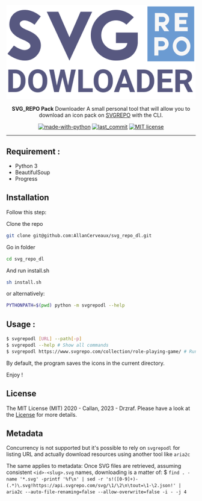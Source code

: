 <div align="center">
	<img src=".github/README/Logo.svg" alt="logo"/>
	<p><strong>SVG_REPO Pack</strong> Downloader A small personal tool that will allow you to download an icon pack on <a href="https://www.svgrepo.com/">SVGREPO</a> with the CLI.</p>

[![made-with-python](https://img.shields.io/badge/Made%20with-Python-1f425f.svg)](https://www.python.org/)
[![last_commit](https://img.shields.io/github/last-commit/AllanCerveaux/svg_repo_dl?style=flat-square)](https://github.com/AllanCerveaux/svg_repo_dl/commits/master)
[![MIT license](https://img.shields.io/badge/License-MIT-blue.svg)](https://github.com/AllanCerveaux/svg_repo_dl/blob/master/LICENSE)
</div>

___

## Requirement :

- Python 3
- BeautifulSoup
- Progress

## Installation
Follow this step:

Clone the repo
```bash
git clone git@github.com:AllanCerveaux/svg_repo_dl.git
```

Go in folder
```bash
cd svg_repo_dl
```

And run install.sh
```bash
sh install.sh
```

or alternatively:
```bash
PYTHONPATH=$(pwd) python -m svgrepodl --help
```
## Usage :

```bash
$ svgrepodl [URL] --path[-p]
$ svgrepodl --help # Show all commands
$ svgrepodl https://www.svgrepo.com/collection/role-playing-game/ # Run downloader
```

By default, the program saves the icons in the current directory.

Enjoy !

## License
The MIT License (MIT) 2020 - Callan, 2023 - Drzraf. Please have a look at the [License](https://github.com/AllanCerveaux/svg_repo_dl/blob/master/LICENSE) for more details.

## Metadata

Concurrency is not supported but it's possible to rely on `svgrepodl` for listing URL and actually download resources using another tool like `aria2c`

The same applies to metadata: Once SVG files are retrieved, assuming consistent `<id>-<slug>.svg` names, downloading is a matter of:
$ `find . -name '*.svg' -printf '%f\n' | sed -r 's!([0-9]+)-(.*)\.svg!https://api.svgrepo.com/svg/\1/\2\n\tout=\1-\2.json!' | aria2c --auto-file-renaming=false --allow-overwrite=false -i - -j 4`
